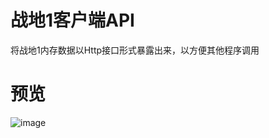 # 战地1客户端API

将战地1内存数据以Http接口形式暴露出来，以方便其他程序调用

# 预览

![image](https://user-images.githubusercontent.com/28080853/235364447-e8d12c70-8993-4d2b-9493-9a6c1a60f7d2.png)
